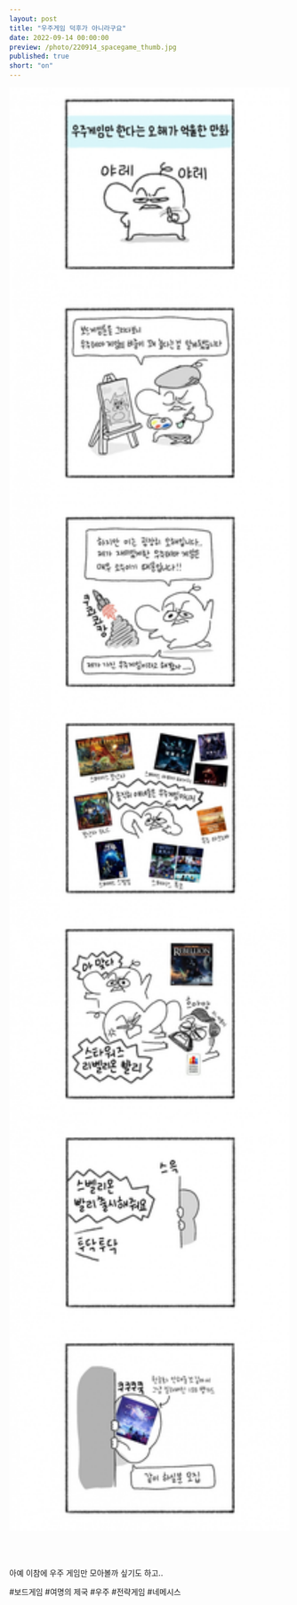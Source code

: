 ```yaml
---
layout: post
title: "우주게임 덕후가 아니라구요"
date: 2022-09-14 00:00:00
preview: /photo/220914_spacegame_thumb.jpg
published: true
short: "on"
---
```


<img src="/photo/220914_spacegame.jpg" width="1000">

<br/><br/>

아예 이참에 우주 게임만 모아볼까 싶기도 하고..

#보드게임 #여명의 제국 #우주 #전략게임 #네메시스
